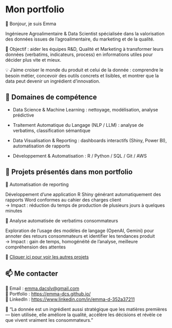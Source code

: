 # Mon portfolio
👋 Bonjour, je suis Emma

Ingénieure Agroalimentaire & Data Scientist spécialisée dans la valorisation des données issues de l’agroalimentaire, du marketing et de la qualité.

🎯 Objectif : aider les équipes R&D, Qualité et Marketing à transformer leurs données (verbatims, indicateurs, process) en informations utiles pour décider plus vite et mieux.

💡 J’aime croiser le monde du produit et celui de la donnée : comprendre le besoin métier, concevoir des outils concrets et lisibles, et montrer que la data peut devenir un ingrédient d’innovation.

## 🧩 Domaines de compétence

- Data Science & Machine Learning : nettoyage, modélisation, analyse prédictive

- Traitement Automatique du Langage (NLP / LLM) : analyse de verbatims, classification sémantique

- Data Visualisation & Reporting : dashboards interactifs (Shiny, Power BI), automatisation de rapports

- Développement & Automatisation : R / Python / SQL / Git / AWS

## 🚀 Projets présentés dans mon portfolio
🔹 Automatisation de reporting

Développement d’une application R Shiny générant automatiquement des rapports Word conformes au cahier des charges client  
→ Impact : réduction du temps de production de plusieurs jours à quelques minutes

🔹 Analyse automatisée de verbatims consommateurs

Exploration de l’usage des modèles de langage (OpenAI, Gemini) pour annoter des retours consommateurs et identifier les tendances produit  
→ Impact : gain de temps, homogénéité de l’analyse, meilleure compréhension des attentes

🔹 [Cliquer ici pour voir les autres projets](https://emma-dcs.github.io/projets)

## 📫 Me contacter

📩 Email : emma.dacslv@gmail.com  
🔗 Portfolio : https://emma-dcs.github.io/  
💼 LinkedIn : https://www.linkedin.com/in/emma-d-352a37211

💬 “La donnée est un ingrédient aussi stratégique que les matières premières — bien utilisée, elle améliore la qualité, accélère les décisions et révèle ce que vivent vraiment les consommateurs.”
